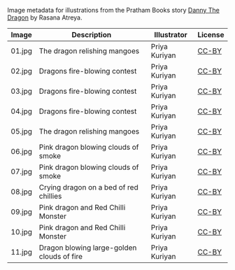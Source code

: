 Image metadata for illustrations from the Pratham Books story [Danny The Dragon](https://storyweaver.org.in/stories/4893-danny-the-dragon) by Rasana Atreya.

Image | Description | Illustrator | License
----- | ----------- | ----------- | -------
01.jpg | The dragon relishing mangoes | Priya Kuriyan | [CC-BY](https://creativecommons.org/licenses/by/4.0/)
02.jpg | Dragons fire-blowing contest | Priya Kuriyan | [CC-BY](https://creativecommons.org/licenses/by/4.0/)
03.jpg | Dragons fire-blowing contest | Priya Kuriyan | [CC-BY](https://creativecommons.org/licenses/by/4.0/)
04.jpg | Dragons fire-blowing contest | Priya Kuriyan | [CC-BY](https://creativecommons.org/licenses/by/4.0/)
05.jpg | The dragon relishing mangoes | Priya Kuriyan | [CC-BY](https://creativecommons.org/licenses/by/4.0/)
06.jpg | Pink dragon blowing clouds of smoke | Priya Kuriyan | [CC-BY](https://creativecommons.org/licenses/by/4.0/)
07.jpg | Pink dragon blowing clouds of smoke | Priya Kuriyan | [CC-BY](https://creativecommons.org/licenses/by/4.0/)
08.jpg | Crying dragon on a bed of red chillies | Priya Kuriyan | [CC-BY](https://creativecommons.org/licenses/by/4.0/)
09.jpg | Pink dragon and Red Chilli Monster | Priya Kuriyan | [CC-BY](https://creativecommons.org/licenses/by/4.0/)
10.jpg | Pink dragon and Red Chilli Monster | Priya Kuriyan | [CC-BY](https://creativecommons.org/licenses/by/4.0/)
11.jpg | Dragon blowing large-golden clouds of fire | Priya Kuriyan | [CC-BY](https://creativecommons.org/licenses/by/4.0/)